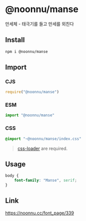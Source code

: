 # @noonnu/manse
만세체 - 태극기를 들고 만세를 외친다

## Install
```sh
npm i @noonnu/manse
```
## Import
### CJS
```js
require("@noonnu/manse")
```
### ESM
```js
import "@noonnu/manse"
```
### CSS 
```css
@import "~@noonnu/manse/index.css"
```
> [css-loader](https://github.com/webpack-contrib/css-loader) are required.

## Usage
```css
body {
    font-family: "Manse", serif;
}
```

## Link
https://noonnu.cc/font_page/339